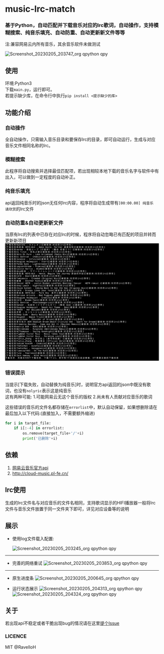 # music-lrc-match
### 基于Python，自动匹配并下载音乐对应的lrc歌词，自动操作，支持模糊搜索、纯音乐填充、自动防重、自动更新新文件等等
注:兼容网易云内所有音乐，其余音乐软件未做测试

![Screenshot_20230205_203747_org qpython qpy](https://user-images.githubusercontent.com/68409330/220139707-745addb3-1997-4e79-995c-2613890a5031.png)



## 使用  
环境:Python3  
下载`main.py`，运行即可。  
若提示缺少库，在命令行中执行`pip install <提示缺少的库>`

## 功能介绍
### 自动操作
全自动操作，只需输入音乐目录和要保存lrc的目录，即可自动运行，生成与对应音乐文件相同名称的lrc。    
### 模糊搜索
此程序将自动搜索并选择最佳匹配项，若出现相较本地下载的音乐名字与软件中有出入，可以做到一定程度的自动补正。
### 纯音乐填充
api返回纯音乐时的json无任何lrc内容，程序将自动生成带有`[00:00.00] 纯音乐 请欣赏`的lrc文件
### 自动防重&自动更新新文件
当原有lrc的列表中已存在对应lrc的时候，程序将自动忽略已有匹配的项目并转而更新新项目
![自动防重展示](.github/doc/image1.jpg)
### 错误提示
当提示[下载失败，自动替换为纯音乐]时，说明官方api返回的json中既没有歌词，也没有`nolyric`表示这是纯音乐  
这有两种可能:
1.可能网易云无这个音乐的版权
2.尚未有人贡献对应音乐的歌词

这些错误的音乐的文件名都存储在`errorlist`中，默认自动保留，如果想删除请在最后加入以下代码:(直接加入，不需要额外缩进)

``` python
for i in target_file:
    if i[:-4] in errorlist:
        os.remove(target_file+'/'+i)
        print('已删除'+i)        
```

## 依赖
1. [网易云音乐官方api](https://music.163.com/api/song/media?id=)
1. http://cloud-music.pl-fe.cn/  
## lrc使用
生成的lrc文件名与对应音乐的文件名相同，支持歌词显示的HIFI播放器一般将lrc文件与音乐文件放置于同一文件夹下即可，详见对应设备等的说明

## 展示  

- 使用log文件载入配置:

  ![Screenshot_20230205_203245_org qpython qpy](https://user-images.githubusercontent.com/68409330/220139681-d672be64-7a7b-4f36-aa46-c749d25920a1.png)
  
----

- 完善的网络重试
  ![Screenshot_20230205_203853_org qpython qpy](https://user-images.githubusercontent.com/68409330/220139711-7950d7e1-bc92-4c27-a47d-a7cf3efb3b92.png)

----

- 原生进度条
  ![Screenshot_20230205_200645_org qpython qpy](https://user-images.githubusercontent.com/68409330/220139722-6a5cbd37-389a-4781-8be9-2bdf830608b2.png)

- 运行状态展示
  ![Screenshot_20230205_204313_org qpython qpy](https://user-images.githubusercontent.com/68409330/220139726-e316db97-9edc-47c5-b4f9-5c843ae9e787.png)
  ![Screenshot_20230205_204324_org qpython qpy](https://user-images.githubusercontent.com/68409330/220139728-3df1c44b-caed-42de-a1ed-88cb37af4942.png)

## 关于
若出现api不稳定或者干脆出现bug的情况请在这里[提个Issue](https://github.com/RavelloH/music-lrc-match/issues/new)
### LICENCE
MIT @RavelloH 
